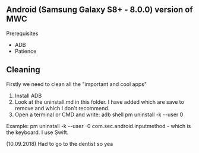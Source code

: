 ## Android (Samsung Galaxy S8+ - 8.0.0) version of MWC
Prerequisites
- ADB
- Patience

## Cleaning
Firstly we need to clean all the "important and cool apps"
1. Install ADB
2. Look at the uninstall.md in this folder. I have added which are save to remove and which I don't recommend. 
3. Open a terminal or CMD and write:
adb shell
pm uninstall -k --user 0 <package id>

Example: 
pm uninstall -k --user -0 com.sec.android.inputmethod - which is the keyboard. I use Swift.


(10.09.2018) Had to go to the dentist so yea